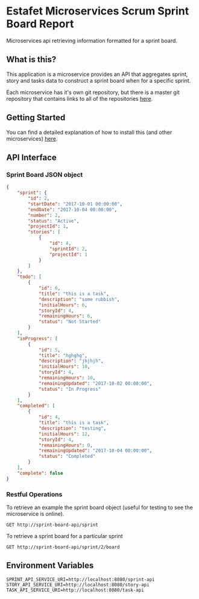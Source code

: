 # Estafet Microservices Scrum Sprint Board Report
Microservices api retrieving information formatted for a sprint board.
## What is this?
This application is a microservice provides an API that aggregates sprint, story and tasks data to construct a sprint board when for a specific sprint.

Each microservice has it's own git repository, but there is a master git repository that contains links to all of the repositories [here](https://github.com/Estafet-LTD/estafet-microservices-scrum).
## Getting Started
You can find a detailed explanation of how to install this (and other microservices) [here](https://github.com/Estafet-LTD/estafet-microservices-scrum#getting-started).
## API Interface

### Sprint Board JSON object

```json
{
    "sprint": {
        "id": 2,
        "startDate": "2017-10-01 00:00:00",
        "endDate": "2017-10-04 00:00:00",
        "number": 2,
        "status": "Active",
        "projectId": 1,
        "stories": [
            {
                "id": 4,
                "sprintId": 2,
                "projectId": 1
            }
        ]
    },
    "todo": [
        {
            "id": 6,
            "title": "this is a task",
            "description": "some rubbish",
            "initialHours": 6,
            "storyId": 4,
            "remainingHours": 6,
            "status": "Not Started"
        }
    ],
    "inProgress": [
        {
            "id": 5,
            "title": "hghghg",
            "description": "jhjhjh",
            "initialHours": 10,
            "storyId": 4,
            "remainingHours": 10,
            "remainingUpdated": "2017-10-02 00:00:00",
            "status": "In Progress"
        }
    ],
    "completed": [
        {
            "id": 4,
            "title": "this is a task",
            "description": "testing",
            "initialHours": 12,
            "storyId": 4,
            "remainingHours": 0,
            "remainingUpdated": "2017-10-04 00:00:00",
            "status": "Completed"
        }
    ],
    "complete": false
}
```

### Restful Operations

To retrieve an example the sprint board object (useful for testing to see the microservice is online).

```
GET http://sprint-board-api/sprint
```

To retrieve a sprint board for a particular sprint

```
GET http://sprint-board-api/sprint/2/board
```

## Environment Variables
```
SPRINT_API_SERVICE_URI=http://localhost:8080/sprint-api
STORY_API_SERVICE_URI=http://localhost:8080/story-api
TASK_API_SERVICE_URI=http://localhost:8080/task-api
```
